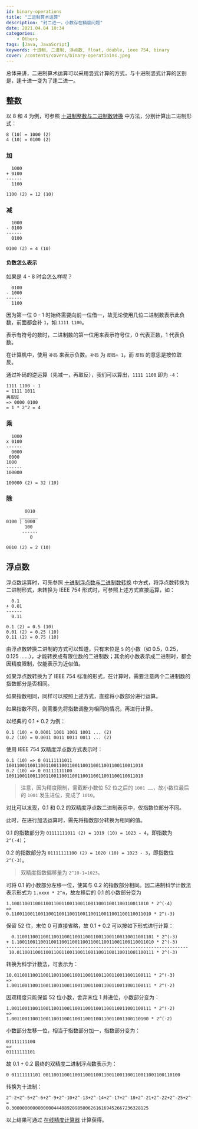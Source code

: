 ```yaml
---
id: binary-operations
title: "二进制算术运算"
description: "封二进一，小数存在精度问题"
date: 2021.04.04 10:34
categories:
    - Others
tags: [Java, JavaScript]
keywords: 十进制, 二进制, 浮点数, float, double, ieee 754, binary
cover: /contents/covers/binary-operatioins.jpeg
---
```


总体来讲，二进制算术运算可以采用竖式计算的方式，与十进制竖式计算的区别是，逢十进一变为了逢二进一。

## 整数

以 8 和 4 为例，可参照 [十进制整数与二进制数转换](https://alphahinex.github.io/2021/03/21/decimal-binary-conversion/) 中方法，分别计算出二进制形式：

```text
8 (10) = 1000 (2)
4 (10) = 0100 (2)
```

### 加

```text
  1000
+ 0100
------
  1100

1100 (2) = 12 (10)
```

### 减

```text
  1000
- 0100
------
  0100

0100 (2) = 4 (10)
```

#### 负数怎么表示

如果是 4 - 8 时会怎么样呢？

```text
  0100
- 1000
------
  1100
```

因为第一位 0 - 1 时始终需要向前一位借一，故无论使用几位二进制数表示此负数，前面都会补 `1`，如 `1111 1100`。

表示有符号的数时，二进制数的第一位用来表示符号位，0 代表正数，1 代表负数。

在计算机中，使用 `补码` 来表示负数。`补码` 为 `反码+ 1`，而 `反码` 的意思是按位取反。

通过补码的逆运算（先减一，再取反），我们可以算出，`1111 1100` 即为 `-4`：

```text
1111 1100 - 1
= 1111 1011
再取反
=> 0000 0100
= 1 * 2^2 = 4
```

### 乘

```text
  1000
x 0100
------
  0000
 0000
1000
------
100000

100000 (2) = 32 (10)
```

### 除

```text
       0010
     _______
0100 ) 1000
       100
      ------
         0

0010 (2) = 2 (10)
```

## 浮点数

浮点数运算时，可先参照 [十进制浮点数与二进制数转换](https://alphahinex.github.io/2021/03/28/float-binary-conversion/) 中方式，将浮点数转换为二进制形式，未转换为 IEEE 754 形式时，可参照上述方式直接运算，如：

```text
  0.1
+ 0.01
------
  0.11

0.1 (2) = 0.5 (10)
0.01 (2) = 0.25 (10)
0.11 (2) = 0.75 (10)
```

由浮点数转换二进制的方式可以知道，只有末位是 `5` 的小数（如 0.5，0.25，0.125 ……），才能转换成有限位数的二进制数；其余的小数表示成二进制时，都会因精度限制，仅能表示为近似值。

如果浮点数转换为了 IEEE 754 标准的形式，在计算时，需要注意两个二进制数的指数部分是否相同。

如果指数相同，同样可以按照上述方式，直接将小数部分进行运算。

如果指数不同，则需要先将指数调整为相同的情况，再进行计算。

以经典的 0.1 + 0.2 为例：

```text
0.1 (10) = 0.0001 1001 1001 1001 ... (2)
0.2 (10) = 0.0011 0011 0011 0011 ... (2)
```

使用 IEEE 754 双精度浮点数方式表示时：

```text
0.1 (10) => 0 01111111011 1001100110011001100110011001100110011001100110011010
0.2 (10) => 0 01111111100 1001100110011001100110011001100110011001100110011010
```

> 注意，因为精度限制，需截断小数位 52 位之后的 `1001 ……`，故小数位最后的 `1001` 发生进位，变成了 `1010`。

对比可以发现，0.1 和 0.2 的双精度浮点数二进制表示中，仅指数位部分不同。

此时，在进行加法运算时，需先将指数部分转换为相同的值。

0.1 的指数部分为 `01111111011 (2) = 1019 (10) = 1023 - 4`，即指数为 `2^(-4)`；

0.2 的指数部分为 `01111111100 (2) = 1020 (10) = 1023 - 3`，即指数位 `2^(-3)`。

> 双精度指数偏移量为 `2^10-1=1023`。

可将 0.1 的小数部分左移一位，使其与 0.2 的指数部分相同。因二进制科学计数法表示形式为 `1.xxxx * 2^n`，故左移后的 0.1 的小数部分变为

```text
1.1001100110011001100110011001100110011001100110011010 * 2^(-4)
=>
0.11001100110011001100110011001100110011001100110011010 * 2^(-3)
```

保留 52 位，末位 0 可直接省略，故 0.1 + 0.2 可以按如下形式进行计算：

```text
  0.1100110011001100110011001100110011001100110011001101 * 2^(-3)
+ 1.1001100110011001100110011001100110011001100110011010 * 2^(-3)
---------------------------------------------------------------------
 10.0110011001100110011001100110011001100110011001100111 * 2^(-3)
```

转换为科学计数法，可表示为：

```text
10.0110011001100110011001100110011001100110011001100111 * 2^(-3)
=>
1.00110011001100110011001100110011001100110011001100111 * 2^(-2)
```

因双精度只能保留 52 位小数，舍弃末位 1 并进位，小数部分变为：

```text
1.00110011001100110011001100110011001100110011001100111 * 2^(-2)
=>
1.0011001100110011001100110011001100110011001100110100 * 2^(-2)
```

小数部分左移一位，相当于指数部分加一，指数部分变为：

```text
01111111100
=>
01111111101
```

故 0.1 + 0.2 最终的双精度二进制浮点数表示为：

```text
0 01111111101 0011001100110011001100110011001100110011001100110100
```

转换为十进制：

```text
2^-2+2^-5+2^-6+2^-9+2^-10+2^-13+2^-14+2^-17+2^-18+2^-21+2^-22+2^-25+2^-26+2^-29+2^-30+2^-33+2^-34+2^-37+2^-38+2^-41+2^-42+2^-45+2^-46+2^-49+2^-50+2^-52
=
0.3000000000000000444089209850062616169452667236328125
```

以上结果可通过 [在线精度计算器](https://www.mathsisfun.com/calculator-precision.html) 计算获得。